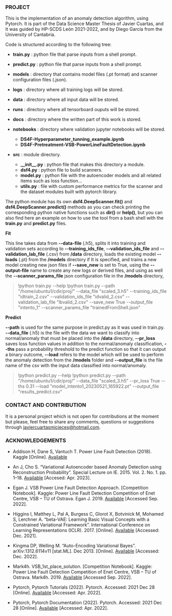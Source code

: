 ### PROJECT

This is the implementation of an anomaly detection algorithm, using Pytorch. It is part of the Data Science Master Thesis of Javier Cuartas, and It was guided by HP-SCDS León 2021-2022, and by Diego García from the University of Cantabria.

Code is structured according to the following tree:
    
* **train.py** : python file that parse inputs from a shell prompt.
* **predict.py** : python file that parse inputs from a shell prompt.


* **models** : directory that contains model files (.pt format) and scanner configuration files (.json).
* **logs** : directory where all training logs will be stored. 
* **data** : directory where all input data will be stored.
* **runs** : directory where all tensorboard ouputs will be stored.
* **docs** : directory where the written part of this work is stored.
* **notebooks** : directory where validation jupyter notebooks will be stored.
    * **DS4F-Hyperparameter_tunning_example.ipynb**
    * **DS4F-Pretreatment-VSB-PowerLineFaultDetection.ipynb**


* **src** : module directory.
    * **\_\_init\_\_.py** : python file that makes this directory a module.
    * **dsf4.py** : python file to build scanners.
    * **model.py** : python file with the autoencoder models and all related items such as loss function...
    * **utils.py** : file with custom performance metrics for the scanner and the dataset modules built with pytorch library.
    
The python module has its own **dsf4.DeepScanner.fit()** and **dsf4.DeepScanner.predict()** methods as you can check printing the corresponding python native functions such as **dir()** or **help()**, but you can also find here an example on how to use the tool from a bash shell with the **train.py** and **predict.py** files.

**Fit**

This line takes data from **--data-file** (.h5), splits it into training and validation sets according to **--training_ids_file**, **--validation_ids_file** and **--validation_lab_file** (.csv) from **/data** directory, loads the existing model **--loads** (.pt) from the **/models** directory if It is specified, and trains a new model creating new json files if **--save_new** is set to True, using the **--output-file** name to create any new logs or derived files, and using as well the **--scanner_params_file** json configuration file in the **/models** directory, 

>!python train.py --help
>!python train.py --path "/home/ubuntu1/cdir/proj/" --data_file "scaled_3.h5" --training_ids_file "idtrain_2.csv" --validation_ids_file "idvalid_2.csv" --validation_lab_file "lbvalid_2.csv" --save_new True --output_file "intento_1" --scanner_params_file "trainedFromShell.json"

**Predict**

**--path** is used for the same purpose in predict.py as it was used in train.py. **--data_file** (.h5) is the file with the data we want to classify into normal/anomaly that must be placed into the **/data** directory, **--pr_loss** saves loss function values in addition to the normal/anomaly classification, **--ths** pass a probability threshold to the predict function so that it can output a binary outcome, **--load** refers to the model which will be used to perform the anomaly detection from the **/models** folder and **--output_file** is the file name of the csv with the input data classified into normal/anomaly.

>!python predict.py --help
>!python predict.py --path "/home/ubuntu1/cdir/proj/" --data_file "scaled_3.h5" --pr_loss True --ths 0.31 --load "model_intento1_20230521_165922.pt" --output_file "results_predict.csv" 

### CONTACT AND CONTRIBUTION

It is a personal project which is not open for contributions at the moment but please, feel free to share any comments, questions or suggestions through javiercuartasmicieces@hotmail.com.

### ACKNOWLEDGEMENTS

* Addison H, Dane S, Vantuch T. Power Line Fault Detection (2018). Kaggle [Online]. [Available](https://www.kaggle.com/competitions/vsb-power-line-fault-detection/data.)

* An J, Cho S. “Variational Autoencoder based Anomaly Detection using Reconstruction Probability”. Special Lecture on IE. 2015. Vol. 2. No. 1. pp. 1–18. [Available](https://www.semanticscholar.org/paper/Variational-Autoencoder-based-Anomaly-Detection-An-Cho/061146b1d7938d7a8dae70e3531a00fceb3c78e8?p2df) [Accesed: Apr. 2023].

* Egan J. VSB Power Line Fault Detection Approach. [Competition Notebook]. Kaggle: Power Line Fault Detection Competition of Enet Centre, VSB – TU of Ostrava. Egan J. 2019. [Available](https://www.kaggle.com/code/jeffreyegan/vsb-power-line-fault-detection-approach) [Accessed Sep. 2022].

* Higgins I, Matthey L, Pal A, Burgess C, Glorot X, Botvinick M, Mohamed S, Lerchner A. “beta-VAE: Learning Basic Visual Concepts with a Constrained Variational Framework”. International Conference on Learning Representations (ICLR). 2017. [Online]. [Available](https://openreview.net/forum?id=Sy2fzU9gl) [Accessed: Dec. 2021].

* Kingma DP, Welling M. “Auto-Encoding Variational Bayes”. arXiv:1312.6114v11 [stat.ML]. Dec 2013. [Online]. [Available](https://arxiv.org/abs/1312.6114) [Accessed: Dec. 2022].

* Mark4h. VSB_1st_place_solution. [Competition Notebook]. Kaggle: Power Line Fault Detection Competition of Enet Centre, VSB – TU of Ostrava. Mark4h. 2019. [Available](https://www.kaggle.com/code/mark4h/vsb-1st-place-solution) [Accessed Sep. 2022].
  
* Pytorch, Pytorch Tutorials (2022). Pytorch. Accessed: 2021 Dec 28 [Online]. [Available](https://pytorch.org/tutorials/) [Accessed: Apr. 2022].

* Pytorch, Pytorch Documentation (2022). Pytorch. Accessed: 2021 Dec 28 [Online]. [Available](https://pytorch.org/docs/stable/index.html) [Accessed: Apr. 2022].

